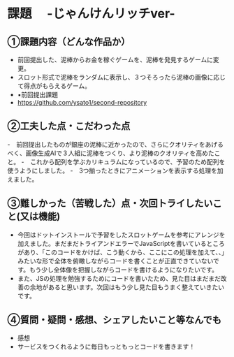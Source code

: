 # 課題　 -じゃんけんリッチver-

## ①課題内容（どんな作品か）
- 前回提出した、泥棒からお金を稼ぐゲームを、泥棒を発見するゲームに変更。
- スロット形式で泥棒をランダムに表示し、３つそろったら泥棒の画像に応じて得点がもらえるゲーム。
- ▪️前回提出課題
- https://github.com/ysato1/second-repository


## ②工夫した点・こだわった点
-　前回提出したものが銀座の泥棒に近かったので、さらにクオリティをあげるべく、画像生成AIで３人組に泥棒をつくり、より泥棒のクオリティを高めたこと。
-　これから配列を学ぶカリキュラムになっているので、予習のため配列を使うようにしました。
-　3つ揃ったときにアニメーションを表示する処理を加えました。

## ③難しかった（苦戦した）点・次回トライしたいこと(又は機能)
- 今回はドットインストールで予習をしたスロットゲームを参考にアレンジを加えました。まだまだトライアンドエラーでJavaScriptを書いているところがあり、「このコードをかけば、こう動くから、ここにこの処理を加えて、、」みたいな形で全体を俯瞰しながらコードを書くことが正直できていないです。もう少し全体像を把握しながらコードを書けるようになりたいです。
- また、JSの処理を勉強するためにコードを書いたため、見た目はまだまだ改善の余地があると思います。次回はもう少し見た目もうまく整えていきたいです。

## ④質問・疑問・感想、シェアしたいこと等なんでも
- 感想
- サービスをつくれるように毎日もっともっとコードを書きます！
